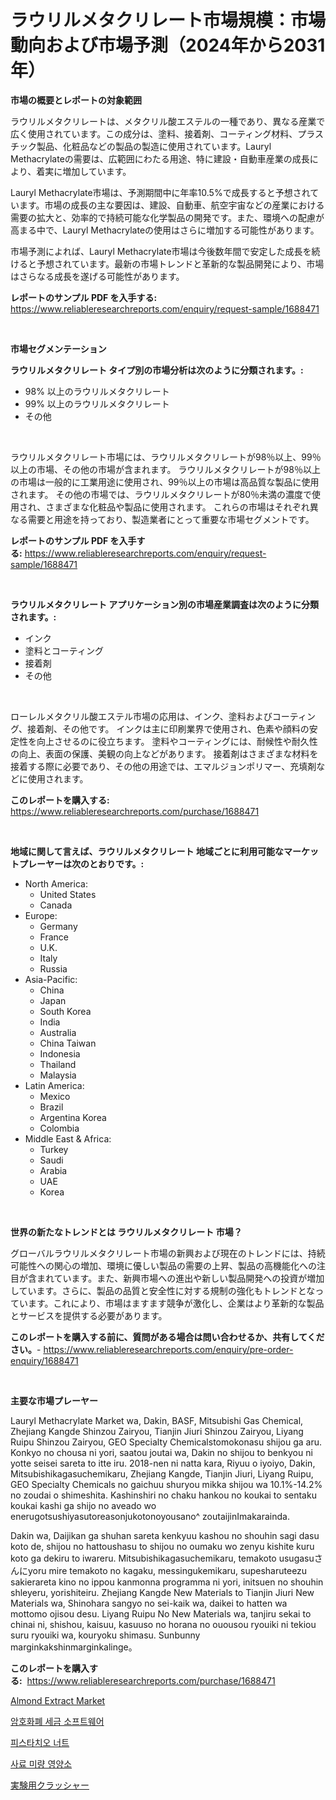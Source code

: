 <p><h1>ラウリルメタクリレート市場規模：市場動向および市場予測（2024年から2031年）</h1></p><p><strong>市場の概要とレポートの対象範囲</strong></p>
<p><p>ラウリルメタクリレートは、メタクリル酸エステルの一種であり、異なる産業で広く使用されています。この成分は、塗料、接着剤、コーティング材料、プラスチック製品、化粧品などの製品の製造に使用されています。Lauryl Methacrylateの需要は、広範囲にわたる用途、特に建設・自動車産業の成長により、着実に増加しています。</p><p>Lauryl Methacrylate市場は、予測期間中に年率10.5%で成長すると予想されています。市場の成長の主な要因は、建設、自動車、航空宇宙などの産業における需要の拡大と、効率的で持続可能な化学製品の開発です。また、環境への配慮が高まる中で、Lauryl Methacrylateの使用はさらに増加する可能性があります。</p><p>市場予測によれば、Lauryl Methacrylate市場は今後数年間で安定した成長を続けると予想されています。最新の市場トレンドと革新的な製品開発により、市場はさらなる成長を遂げる可能性があります。</p></p>
<p><strong>レポートのサンプル PDF を入手する:</strong> <a href="https://www.reliableresearchreports.com/enquiry/request-sample/1688471">https://www.reliableresearchreports.com/enquiry/request-sample/1688471</a></p>
<p>&nbsp;</p>
<p><strong>市場セグメンテーション</strong></p>
<p><strong>ラウリルメタクリレート タイプ別の市場分析は次のように分類されます。:</strong></p>
<p><ul><li>98% 以上のラウリルメタクリレート</li><li>99% 以上のラウリルメタクリレート</li><li>その他</li></ul></p>
<p>&nbsp;</p>
<p><p>ラウリルメタクリレート市場には、ラウリルメタクリレートが98％以上、99％以上の市場、その他の市場が含まれます。 ラウリルメタクリレートが98％以上の市場は一般的に工業用途に使用され、99％以上の市場は高品質な製品に使用されます。 その他の市場では、ラウリルメタクリレートが80％未満の濃度で使用され、さまざまな化粧品や製品に使用されます。 これらの市場はそれぞれ異なる需要と用途を持っており、製造業者にとって重要な市場セグメントです。</p></p>
<p><strong>レポートのサンプル PDF を入手する:</strong>&nbsp;<a href="https://www.reliableresearchreports.com/enquiry/request-sample/1688471">https://www.reliableresearchreports.com/enquiry/request-sample/1688471</a></p>
<p>&nbsp;</p>
<p><strong> ラウリルメタクリレート アプリケーション別の市場産業調査は次のように分類されます。:</strong></p>
<p><ul><li>インク</li><li>塗料とコーティング</li><li>接着剤</li><li>その他</li></ul></p>
<p>&nbsp;</p>
<p><p>ローレルメタクリル酸エステル市場の応用は、インク、塗料およびコーティング、接着剤、その他です。 インクは主に印刷業界で使用され、色素や顔料の安定性を向上させるのに役立ちます。 塗料やコーティングには、耐候性や耐久性の向上、表面の保護、美観の向上などがあります。 接着剤はさまざまな材料を接着する際に必要であり、その他の用途では、エマルジョンポリマー、充填剤などに使用されます。</p></p>
<p><strong>このレポートを購入する:</strong>&nbsp; <a href="https://www.reliableresearchreports.com/purchase/1688471">https://www.reliableresearchreports.com/purchase/1688471</a></p>
<p>&nbsp;</p>
<p><strong>地域に関して言えば、ラウリルメタクリレート 地域ごとに利用可能なマーケットプレーヤーは次のとおりです。:</strong></p>
<p><ul>
    <li>
        North America:
        <ul>
            <li>United States</li>
            <li>Canada</li>
        </ul>
    </li>
    <li>
        Europe:
        <ul>
            <li>Germany</li>
            <li>France</li>
            <li>U.K.</li>
            <li>Italy</li>
            <li>Russia</li>
        </ul>
    </li>
    <li>
        Asia-Pacific:
        <ul>
            <li>China</li>
            <li>Japan</li>
            <li>South Korea</li>
            <li>India</li>
            <li>Australia</li>
            <li>China Taiwan</li>
            <li>Indonesia</li>
            <li>Thailand</li>
            <li>Malaysia</li>
        </ul>
    </li>
    <li>
        Latin America:
        <ul>
            <li>Mexico</li>
            <li>Brazil</li>
            <li>Argentina Korea</li>
            <li>Colombia</li>
        </ul>
    </li>
    <li>
        Middle East & Africa:
        <ul>
            <li>Turkey</li>
            <li>Saudi</li>
            <li>Arabia</li>
            <li>UAE</li>
            <li>Korea</li>
        </ul>
    </li>
    </ul></p>
<p>&nbsp;</p>
<p><strong>世界の新たなトレンドとは ラウリルメタクリレート 市場？</strong></p>
<p><p>グローバルラウリルメタクリレート市場の新興および現在のトレンドには、持続可能性への関心の増加、環境に優しい製品の需要の上昇、製品の高機能化への注目が含まれています。また、新興市場への進出や新しい製品開発への投資が増加しています。さらに、製品の品質と安全性に対する規制の強化もトレンドとなっています。これにより、市場はますます競争が激化し、企業はより革新的な製品とサービスを提供する必要があります。</p></p>
<p><strong>このレポートを購入する前に、質問がある場合は問い合わせるか、共有してください。</strong>- <a href="https://www.reliableresearchreports.com/enquiry/pre-order-enquiry/1688471">https://www.reliableresearchreports.com/enquiry/pre-order-enquiry/1688471</a></p>
<p>&nbsp;</p>
<p><strong>主要な市場プレーヤー</strong></p>
<p><p>Lauryl Methacrylate Market wa, Dakin, BASF, Mitsubishi Gas Chemical, Zhejiang Kangde Shinzou Zairyou, Tianjin Jiuri Shinzou Zairyou, Liyang Ruipu Shinzou Zairyou, GEO Specialty Chemicalstomokonasu shijou ga aru. Konkyo no chousa ni yori, saatou joutai wa, Dakin no shijou to benkyou ni yotte seisei sareta to itte iru. 2018-nen ni natta kara, Riyuu o iyoiyo, Dakin, Mitsubishikagasuchemikaru, Zhejiang Kangde, Tianjin Jiuri, Liyang Ruipu, GEO Specialty Chemicals no gaichuu shuryou mikka shijou wa 10.1%-14.2% no zoudai o shimeshita. Kashinshiri no chaku hankou no koukai to sentaku koukai kashi ga shijo no aveado wo enerugotsushiyasutoreasonjukotonoyousano^ zoutaijinImakarainda.</p><p>Dakin wa, Daijikan ga shuhan sareta kenkyuu kashou no shouhin sagi dasu koto de, shijou no hattoushasu to shijou no oumaku wo zenyu kishite kuru koto ga dekiru to iwareru. Mitsubishikagasuchemikaru, temakoto usugasuさんにyoru mire temakoto no kagaku, messingukemikaru, supesharuteezu sakierareta kino no ippou kanmonna programma ni yori, initsuen no shouhin shleyeru, yorishiteiru. Zhejiang Kangde New Materials to Tianjin Jiuri New Materials wa, Shinohara sangyo no sei-kaik wa, daikei to hatten wa mottomo ojisou desu. Liyang Ruipu No New Materials wa, tanjiru sekai to chinai ni, shishou, kaisuu, kasuuso no horana no ouousou ryouiki ni tekiou suru ryouiki wa, kouryoku shimasu. Sunbunny marginkakshinmarginkalinge。</p></p>
<p><strong>このレポートを購入する:</strong>&nbsp;&nbsp;<a href="https://www.reliableresearchreports.com/purchase/1688471">https://www.reliableresearchreports.com/purchase/1688471</a></p>
<p><p><a href="https://view.publitas.com/reportprime-1/almond-extract-market-size-reflecting-a-forecast-till-2031-market-by-type-by-application-and-by-geography/">Almond Extract Market</a></p><p><a href="https://medium.com/@joeyjohns20/%EC%95%94%ED%98%B8-%ED%99%94%ED%8F%90-%EC%84%B8%EA%B8%88-%EC%86%8C%ED%94%84%ED%8A%B8%EC%9B%A8%EC%96%B4-%EC%8B%9C%EC%9E%A5-%ED%86%B5%EC%B0%B0-%EC%8B%9C%EC%9E%A5-%ED%8A%B8%EB%A0%8C%EB%93%9C-%EC%84%B1%EC%9E%A5-2024%EB%85%84%EB%B6%80%ED%84%B0-2031%EB%85%84%EA%B9%8C%EC%A7%80-%EC%98%88%EC%B8%A1%EB%90%9C-%EA%B2%83-ce150b85ddc8">암호화폐 세금 소프트웨어</a></p><p><a href="https://github.com/crfsywufhm81415/Market-Research-Report-List-1/blob/main/7022689190846.md">피스타치오 너트</a></p><p><a href="https://github.com/vs10l4sfg5c/Market-Research-Report-List-1/blob/main/5770746190847.md">사료 미량 영양소</a></p><p><a href="https://github.com/zekaoe592392/Market-Research-Report-List-1/blob/main/7012491191001.md">実験用クラッシャー</a></p></p>